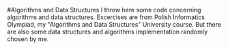 #Algorithms and Data Structures
I throw here some code concerning algorithms and data structures. Excercises are from Polish Informatics Olympiad, my "Algorithms and Data Structures" University course. But there are also some data structures and algorithms implementation randomly chosen by me.